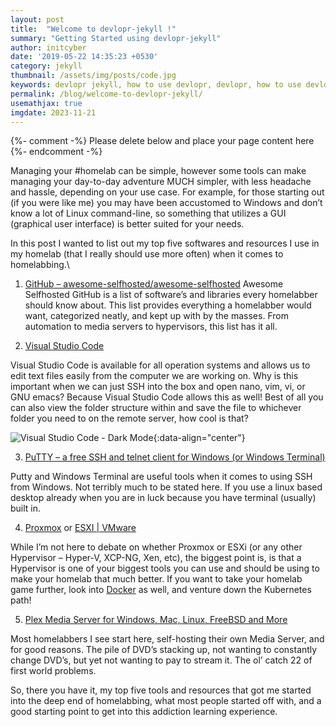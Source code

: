 ```yaml
---
layout: post
title:  "Welcome to devlopr-jekyll !"
summary: "Getting Started using devlopr-jekyll"
author: initcyber
date: '2019-05-22 14:35:23 +0530'
category: jekyll
thumbnail: /assets/img/posts/code.jpg
keywords: devlopr jekyll, how to use devlopr, devlopr, how to use devlopr-jekyll, devlopr-jekyll tutorial,best jekyll themes
permalink: /blog/welcome-to-devlopr-jekyll/
usemathjax: true
imgdate: 2023-11-21
---
```


{%- comment -%} Please delete below and place your page content here {%- endcomment -%}

Managing your #homelab can be simple, however some tools can make managing your day-to-day adventure MUCH simpler, with less headache and hassle, depending on your use case. For example, for those starting out (if you were like me) you may have been accustomed to Windows and don’t know a lot of Linux command-line, so something that utilizes a GUI (graphical user interface) is better suited for your needs.

In this post I wanted to list out my top five softwares and resources I use in my homelab (that I really should use more often) when it comes to homelabbing.\

1. [GitHub – awesome-selfhosted/awesome-selfhosted](https://github.com/awesome-selfhosted/awesome-selfhosted)
Awesome Selfhosted GitHub is a list of software’s and libraries every homelabber should know about. This list provides everything a homelabber would want, categorized neatly, and kept up with by the masses. From automation to media servers to hypervisors, this list has it all.

2. [Visual Studio Code](https://code.visualstudio.com/)

Visual Studio Code is available for all operation systems and allows us to edit text files easily from the computer we are working on. Why is this important when we can just SSH into the box and open nano, vim, vi, or GNU emacs? Because Visual Studio Code allows this as well! Best of all you can also view the folder structure within and save the file to whichever folder you need to on the remote server, how cool is that?

![Visual Studio Code - Dark Mode](/assets/img/posts/{{page.imgdate}}/2.png){:data-align="center"}

3. [PuTTY – a free SSH and telnet client for Windows (or Windows Terminal)](https://putty.org/)

Putty and Windows Terminal are useful tools when it comes to using SSH from Windows. Not terribly much to be stated here. If you use a linux based desktop already when you are in luck because you have terminal (usually) built in.

4. [Proxmox](https://www.proxmox.com/en/) or [ESXI | VMware](https://www.vmware.com/products/esxi-and-esx.html)

While I’m not here to debate on whether Proxmox or ESXi (or any other Hypervisor – Hyper-V, XCP-NG, Xen, etc), the biggest point is, is that a Hypervisor is one of your biggest tools you can use and should be using to make your homelab that much better. If you want to take your homelab game further, look into [Docker](https://www.docker.com/) as well, and venture down the Kubernetes path!

5. [Plex Media Server for Windows, Mac, Linux, FreeBSD and More](https://www.plex.tv/media-server-downloads/)

Most homelabbers I see start here, self-hosting their own Media Server, and for good reasons. The pile of DVD’s stacking up, not wanting to constantly change DVD’s, but yet not wanting to pay to stream it. The ol’ catch 22 of first world problems.

So, there you have it, my top five tools and resources that got me started into the deep end of homelabbing, what most people started off with, and a good starting point to get into this addiction learning experience.



